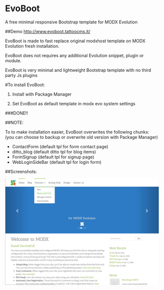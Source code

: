 # EvoBoot
A free minimal responsive Bootstrap template for MODX Evolution

##Demo
http://www.evoboot.tattoocms.it/

EvoBoot is made to fast replace original modxhost template on MODX Evolution fresh installation.

EvoBoot does not requires any additional Evolution snippet, plugin or module.

EvoBoot is very minimal and lightweight Bootstrap template with no third party Js plugins


#To install EvoBoot:

1) Install with Package Manager 

2) Set EvoBoot as default template in modx evo system settings

###DONE!!

##NOTE:

To to make installation easier, EvoBoot overwrites the following chunks:
(you can choose to backup or overwrite old version with Package Manager)

* ContactForm (default tpl for form contact page)
* ditto_blog (default ditto tpl for blog items)
* FormSignup (default tpl for signup page) 
* WebLoginSideBar (default tpl for login form) 

##Screenshots:

![evoboot](https://raw.githubusercontent.com/Nicola1971/training-materials/master/Images/evoboot/evoboot.jpg)

